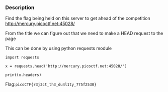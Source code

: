 ### Description
Find the flag being held on this server to get ahead of the competition http://mercury.picoctf.net:45028/

From the title we can figure out that we need to make a HEAD request to the page

This can be done by using python requests module
```{python}
import requests

x = requests.head('http://mercury.picoctf.net:45028/')

print(x.headers)
```
Flag:`picoCTF{r3j3ct_th3_du4l1ty_775f2530}`
